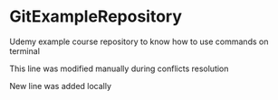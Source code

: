 # GitExampleRepository

Udemy example course repository to know how to use commands on terminal

This line was modified manually during conflicts resolution

New line was added locally
